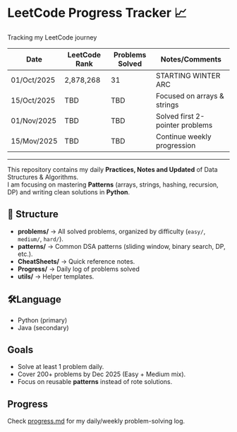 # LeetCode Progress Tracker 📈

Tracking my LeetCode journey

| Date       | LeetCode Rank | Problems Solved | Notes/Comments                 |
|------------|---------------|----------------|---------------------------------|
| 01/Oct/2025 | 2,878,268    | 31             | STARTING WINTER ARC             |
| 15/Oct/2025 | TBD          | TBD            | Focused on arrays & strings     |
| 01/Nov/2025 | TBD          | TBD            | Solved first 2-pointer problems |
| 15/Mov/2025 | TBD          | TBD            | Continue weekly progression     |

<hr>

This repository contains my daily <b>Practices, Notes and Updated</b> of Data Structures & Algorithms.<br>
I am focusing on mastering **Patterns** (arrays, strings, hashing, recursion, DP) and writing clean solutions in **Python**.  

## 📂 Structure
- **problems/** → All solved problems, organized by difficulty (`easy/`, `medium/`, `hard/`).
- **patterns/** → Common DSA patterns (sliding window, binary search, DP, etc.).
- **CheatSheets/** → Quick reference notes.
- **Progress/** → Daily log of problems solved
- **utils/** → Helper templates.

## 🛠Language
- Python (primary)
- Java (secondary)

## Goals
- Solve at least 1 problem daily.
- Cover 200+ problems by Dec 2025 (Easy + Medium mix).
- Focus on reusable **patterns** instead of rote solutions.

## Progress
Check [progress.md](./progress.md) for my daily/weekly problem-solving log.
